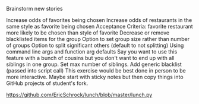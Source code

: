 Brainstorm new stories

Increase odds of favorites being chosen
Increase odds of restaurants in the same style as favorite being chosen
Acceptance Criteria: favorite restaurant more likely to be chosen than style of favorite
Decrease or remove blacklisted items for the group
Option to set group size rather than number of groups
Option to split significant others (default to not splitting)
Using command line args and function arg defaults
Say you want to use this feature with a bunch of cousins but you don't want to end up with all siblings in one group. Set max number of siblings.
Add generic blacklist (passed into script call)
This exercise would be best done in person to be more interactive. Maybe start with sticky notes but then copy things into GitHub projects of student's fork.

https://github.com/EricSchrock/lunch/blob/master/lunch.py